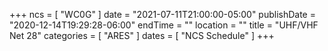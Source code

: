 +++
ncs = [ "WC0G" ]
date = "2021-07-11T21:00:00-05:00"
publishDate = "2020-12-14T19:29:28-06:00"
endTime = ""
location = ""
title = "UHF/VHF Net 28"
categories = [ "ARES" ]
dates = [ "NCS Schedule" ]
+++
